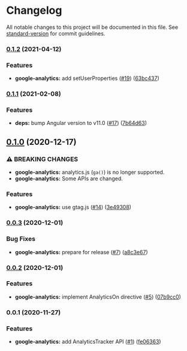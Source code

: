 # Changelog

All notable changes to this project will be documented in this file. See [standard-version](https://github.com/conventional-changelog/standard-version) for commit guidelines.

### [0.1.2](https://github.com/classi/angular-devkit/compare/google-analytics-v0.1.1...google-analytics-v0.1.2) (2021-04-12)


### Features

* **google-analytics:** add setUserProperties ([#19](https://github.com/classi/angular-devkit/issues/19)) ([63bc437](https://github.com/classi/angular-devkit/commit/63bc4379a7a0c6a42476322c558e1a59c6524346))

### [0.1.1](https://github.com/classi/angular-devkit/compare/google-analytics-v0.1.0...google-analytics-v0.1.1) (2021-02-08)


### Features

* **deps:** bump Angular version to v11.0 ([#17](https://github.com/classi/angular-devkit/issues/17)) ([7b64d63](https://github.com/classi/angular-devkit/commit/7b64d63d9af0f58f2cf642d675b2d8f4af06ec54))

## [0.1.0](https://github.com/classi/angular-devkit/compare/google-analytics-v0.0.3...google-analytics-v0.1.0) (2020-12-17)


### ⚠ BREAKING CHANGES

* **google-analytics:** analytics.js (`ga()`) is no longer supported.
* **google-analytics:** Some APIs are changed.

### Features

* **google-analytics:** use gtag.js ([#14](https://github.com/classi/angular-devkit/issues/14)) ([3e49308](https://github.com/classi/angular-devkit/commit/3e493085e1d6b6eea1571b67b0cfbe98b9920c84))

### [0.0.3](https://github.com/classi/angular-devkit/compare/google-analytics-v0.0.2...google-analytics-v0.0.3) (2020-12-01)


### Bug Fixes

* **google-analytics:** prepare for release ([#7](https://github.com/classi/angular-devkit/issues/7)) ([a8c3e67](https://github.com/classi/angular-devkit/commit/a8c3e67563f8507d2b1248c1c06735ba6ee3f170))

### [0.0.2](https://github.com/classi/angular-devkit/compare/google-analytics-v0.0.1...google-analytics-v0.0.2) (2020-12-01)


### Features

* **google-analytics:** implement AnalyticsOn directive ([#5](https://github.com/classi/angular-devkit/issues/5)) ([07b9cc0](https://github.com/classi/angular-devkit/commit/07b9cc0fb2495788bbfd273841b2a40e1c948863))

### 0.0.1 (2020-11-27)

### Features

* **google-analytics:** add AnalyticsTracker API ([#1](https://github.com/classi/angular-devkit/issues/1)) ([fe06363](https://github.com/classi/angular-devkit/commit/fe06363f022d81db8e038bf9bb046b4e1afe4096))
